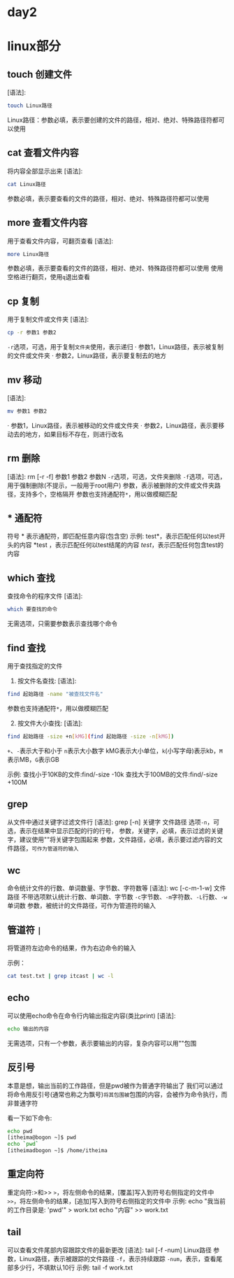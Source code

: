 # day2

# linux部分


## touch 创建文件
[语法]:
```bash
touch Linux路径
```
Linux路径：参数必填，表示要创建的文件的路径，相对、绝对、特殊路径符都可以使用

## cat 查看文件内容
将内容全部显示出来
[语法]:
```bash
cat Linux路径
```
参数必填，表示要查看的文件的路径，相对、绝对、特殊路径符都可以使用

## more 查看文件内容
用于查看文件内容，可翻页查看
[语法]:
```bash
more Linux路径
```
参数必填，表示要查看的文件的路径，相对、绝对、特殊路径符都可以使用
使用空格进行翻页，使用`q`退出查看

## cp 复制
用于复制文件或文件夹
[语法]:
```bash
cp -r 参数1 参数2
```
`-r`选项，可选，用于复制`文件夹`使用，表示递归
· 参数1，Linux路径，表示被复制的文件或文件夹
· 参数2，Linux路径，表示要复制去的地方

## mv 移动
[语法]:
```bash
mv 参数1 参数2
```
· 参数1，Linux路径，表示被移动的文件或文件夹
· 参数2，Linux路径，表示要移动去的地方，如果目标不存在，则进行改名

## rm 删除
[语法]:
    rm [-r -f] 参数1 参数2 参数N
`-r`选项，可选，文件夹删除
`-f`选项，可选，用于强制删除(不提示，一般用于root用户)
参数，表示被删除的文件或文件夹路径，支持多个，空格隔开
参数也支持通配符`*`，用以做模糊匹配

## * 通配符
符号 * 表示通配符，即匹配任意内容(包含空)
示例:
test*，表示匹配任何以test开头的内容
*test ，表示匹配任何以test结尾的内容
*test*，表示匹配任何包含test的内容

## which 查找
查找命令的程序文件
[语法]:
```bash
which 要查找的命令
```
无需选项，只需要参数表示查找哪个命令

## find 查找
用于查找指定的文件
1. 按文件名查找:
[语法]:
```bash 
find 起始路径 -name "被查找文件名"
```
参数也支持通配符`*`，用以做模糊匹配

2. 按文件大小查找:
[语法]:
```bash
find 起始路径 -size +n[kMG](find 起始路径 -size -n[kMG])
```
`+`、`-`表示大于和小于
`n`表示大小数字
kMG表示大小单位，`k`(小写字母)表示kb，`M`表示MB，`G`表示GB

示例:
查找小于10KB的文件:find/-size -10k
查找大于100MB的文件:find/-size +100M

## grep
从文件中通过关键字过滤文件行
[语法]:
    grep [-n] 关键字 文件路径
选项`-n`，可选，表示在结果中显示匹配的行的行号，
参数，关键字，必填，表示过滤的关键字，建议使用""将关键字包围起来
参数，文件路径，必填，表示要过滤内容的文件路径，`可作为管道符的输入`

## wc
命令统计文件的行数、单词数量、字节数、字符数等
[语法]:
    wc [-c-m-1-w] 文件路径
不带选项默认统计:行数、单词数、字节数
`-c`字节数、`-m`字符数、`-L`行数、`-w`单词数
参数，被统计的文件路径，可作为管道符的输入

## 管道符 `|`
将管道符左边命令的结果，作为右边命令的输入

示例：
```bash
cat test.txt | grep itcast | wc -l
```

## echo
可以使用echo命令在命令行内输出指定内容(类比print)
[语法]:
```bash
echo 输出的内容
```
无需选项，只有一个参数，表示要输出的内容，复杂内容可以用""包围

## 反引号
本意是想，输出当前的工作路径，但是pwd被作为普通字符输出了
我们可以通过将命令用反引号(通常也称之为飘号)`将其包围被`包围的内容，会被作为命令执行，而非普通字符

看一下如下命令:
```bash
echo pwd
[itheima@bogon ~]$ pwd
echo `pwd`
[itheimadbogon ~]$ /home/itheima
```

## 重定向符
重定向符:>和>>
`>`，将左侧命令的结果，[覆盖]写入到符号右侧指定的文件中
`>>`，将左侧命令的结果，[追加]写入到符号右侧指定的文件中
示例:
echo "我当前的工作目录是: 'pwd'" > work.txt
echo "内容" >> work.txt

## tail
可以查看文件尾部内容跟踪文件的最新更改
[语法]:
    tail [-f -num] Linux路径
参数，Linux路径，表示被跟踪的文件路径
`-f`，表示持续跟踪
`-num`，表示，查看尾部多少行，不填默认10行
示例:
tail -f work.txt